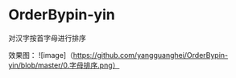 # OrderBypin-yin
对汉字按首字母进行排序


效果图：
![image]（https://github.com/yangguanghei/OrderBypin-yin/blob/master/0.字母排序.png）
